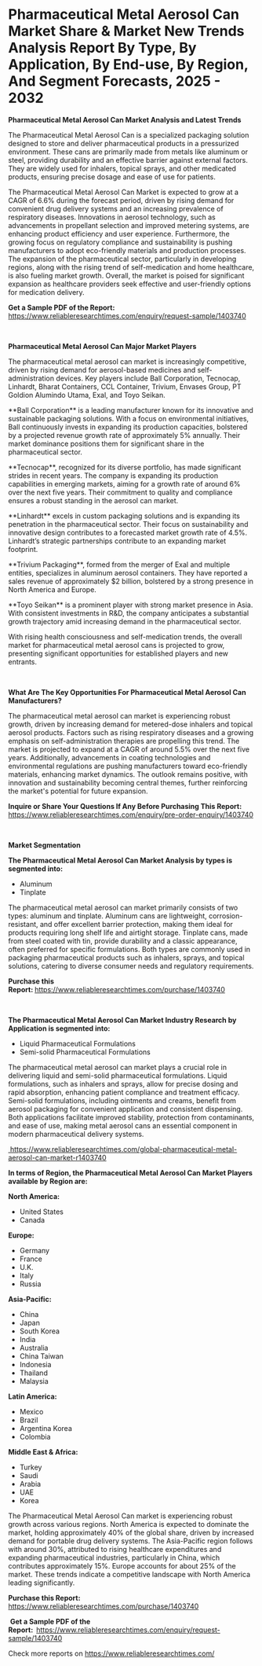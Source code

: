 <p><h1>Pharmaceutical Metal Aerosol Can Market Share & Market New Trends Analysis Report By Type, By Application, By End-use, By Region, And Segment Forecasts, 2025 - 2032</h1></p><p><strong>Pharmaceutical Metal Aerosol Can Market Analysis and Latest Trends</strong></p>
<p><p>The Pharmaceutical Metal Aerosol Can is a specialized packaging solution designed to store and deliver pharmaceutical products in a pressurized environment. These cans are primarily made from metals like aluminum or steel, providing durability and an effective barrier against external factors. They are widely used for inhalers, topical sprays, and other medicated products, ensuring precise dosage and ease of use for patients.</p><p>The Pharmaceutical Metal Aerosol Can Market is expected to grow at a CAGR of 6.6% during the forecast period, driven by rising demand for convenient drug delivery systems and an increasing prevalence of respiratory diseases. Innovations in aerosol technology, such as advancements in propellant selection and improved metering systems, are enhancing product efficiency and user experience. Furthermore, the growing focus on regulatory compliance and sustainability is pushing manufacturers to adopt eco-friendly materials and production processes. The expansion of the pharmaceutical sector, particularly in developing regions, along with the rising trend of self-medication and home healthcare, is also fueling market growth. Overall, the market is poised for significant expansion as healthcare providers seek effective and user-friendly options for medication delivery.</p></p>
<p><strong>Get a Sample PDF of the Report:&nbsp;</strong> <a href="https://www.reliableresearchtimes.com/enquiry/request-sample/1403740?utm_campaign=3517&utm_medium=2&utm_source=Github&utm_content=ia&utm_term=28032025&utm_id=pharmaceutical-metal-aerosol-can">https://www.reliableresearchtimes.com/enquiry/request-sample/1403740</a></p>
<p>&nbsp;</p>
<p><strong>Pharmaceutical Metal Aerosol Can Major Market Players</strong></p>
<p><p>The pharmaceutical metal aerosol can market is increasingly competitive, driven by rising demand for aerosol-based medicines and self-administration devices. Key players include Ball Corporation, Tecnocap, Linhardt, Bharat Containers, CCL Container, Trivium, Envases Group, PT Goldion Alumindo Utama, Exal, and Toyo Seikan.</p><p>**Ball Corporation** is a leading manufacturer known for its innovative and sustainable packaging solutions. With a focus on environmental initiatives, Ball continuously invests in expanding its production capacities, bolstered by a projected revenue growth rate of approximately 5% annually. Their market dominance positions them for significant share in the pharmaceutical sector.</p><p>**Tecnocap**, recognized for its diverse portfolio, has made significant strides in recent years. The company is expanding its production capabilities in emerging markets, aiming for a growth rate of around 6% over the next five years. Their commitment to quality and compliance ensures a robust standing in the aerosol can market.</p><p>**Linhardt** excels in custom packaging solutions and is expanding its penetration in the pharmaceutical sector. Their focus on sustainability and innovative design contributes to a forecasted market growth rate of 4.5%. Linhardt’s strategic partnerships contribute to an expanding market footprint.</p><p>**Trivium Packaging**, formed from the merger of Exal and multiple entities, specializes in aluminum aerosol containers. They have reported a sales revenue of approximately $2 billion, bolstered by a strong presence in North America and Europe.</p><p>**Toyo Seikan** is a prominent player with strong market presence in Asia. With consistent investments in R&D, the company anticipates a substantial growth trajectory amid increasing demand in the pharmaceutical sector.</p><p>With rising health consciousness and self-medication trends, the overall market for pharmaceutical metal aerosol cans is projected to grow, presenting significant opportunities for established players and new entrants.</p></p>
<p>&nbsp;</p>
<p><strong>What Are The Key Opportunities For Pharmaceutical Metal Aerosol Can Manufacturers?</strong></p>
<p><p>The pharmaceutical metal aerosol can market is experiencing robust growth, driven by increasing demand for metered-dose inhalers and topical aerosol products. Factors such as rising respiratory diseases and a growing emphasis on self-administration therapies are propelling this trend. The market is projected to expand at a CAGR of around 5.5% over the next five years. Additionally, advancements in coating technologies and environmental regulations are pushing manufacturers toward eco-friendly materials, enhancing market dynamics. The outlook remains positive, with innovation and sustainability becoming central themes, further reinforcing the market's potential for future expansion.</p></p>
<p><strong>Inquire or Share Your Questions If Any Before Purchasing This Report:</strong> <a href="https://www.reliableresearchtimes.com/enquiry/pre-order-enquiry/1403740?utm_campaign=3517&utm_medium=2&utm_source=Github&utm_content=ia&utm_term=28032025&utm_id=pharmaceutical-metal-aerosol-can">https://www.reliableresearchtimes.com/enquiry/pre-order-enquiry/1403740</a></p>
<p>&nbsp;</p>
<p><strong>Market Segmentation</strong></p>
<p><strong>The Pharmaceutical Metal Aerosol Can Market Analysis by types is segmented into:</strong></p>
<p><ul><li>Aluminum</li><li>Tinplate</li></ul></p>
<p><p>The pharmaceutical metal aerosol can market primarily consists of two types: aluminum and tinplate. Aluminum cans are lightweight, corrosion-resistant, and offer excellent barrier protection, making them ideal for products requiring long shelf life and airtight storage. Tinplate cans, made from steel coated with tin, provide durability and a classic appearance, often preferred for specific formulations. Both types are commonly used in packaging pharmaceutical products such as inhalers, sprays, and topical solutions, catering to diverse consumer needs and regulatory requirements.</p></p>
<p><strong>Purchase this Report:&nbsp;</strong><a href="https://www.reliableresearchtimes.com/purchase/1403740?utm_campaign=3517&utm_medium=2&utm_source=Github&utm_content=ia&utm_term=28032025&utm_id=pharmaceutical-metal-aerosol-can">https://www.reliableresearchtimes.com/purchase/1403740</a></p>
<p>&nbsp;</p>
<p><strong>The Pharmaceutical Metal Aerosol Can Market Industry Research by Application is segmented into:</strong></p>
<p><ul><li>Liquid Pharmaceutical Formulations</li><li>Semi-solid Pharmaceutical Formulations</li></ul></p>
<p><p>The pharmaceutical metal aerosol can market plays a crucial role in delivering liquid and semi-solid pharmaceutical formulations. Liquid formulations, such as inhalers and sprays, allow for precise dosing and rapid absorption, enhancing patient compliance and treatment efficacy. Semi-solid formulations, including ointments and creams, benefit from aerosol packaging for convenient application and consistent dispensing. Both applications facilitate improved stability, protection from contaminants, and ease of use, making metal aerosol cans an essential component in modern pharmaceutical delivery systems.</p></p>
<p><a href="https://www.reliableresearchtimes.com/global-pharmaceutical-metal-aerosol-can-market-r1403740?utm_campaign=3517&utm_medium=2&utm_source=Github&utm_content=ia&utm_term=28032025&utm_id=pharmaceutical-metal-aerosol-can">&nbsp;https://www.reliableresearchtimes.com/global-pharmaceutical-metal-aerosol-can-market-r1403740</a></p>
<p><strong>In terms of Region, the Pharmaceutical Metal Aerosol Can Market Players available by Region are:</strong></p>
<p>
    <p> <strong> North America: </strong>
        <ul>
            <li>United States</li>
            <li>Canada</li>
        </ul>
        </p> 
    <p> <strong> Europe: </strong>
        <ul>
            <li>Germany</li>
            <li>France</li>
            <li>U.K.</li>
            <li>Italy</li>
            <li>Russia</li>
        </ul>
        </p> 
    <p> <strong> Asia-Pacific: </strong>
        <ul>
            <li>China</li>
            <li>Japan</li>
            <li>South Korea</li>
            <li>India</li>
            <li>Australia</li>
            <li>China Taiwan</li>
            <li>Indonesia</li>
            <li>Thailand</li>
            <li>Malaysia</li>
        </ul>
        </p> 
    <p> <strong> Latin America: </strong>
        <ul>
            <li>Mexico</li>
            <li>Brazil</li>
            <li>Argentina Korea</li>
            <li>Colombia</li>
        </ul>
        </p> 
    <p> <strong> Middle East & Africa: </strong>
        <ul>
            <li>Turkey</li>
            <li>Saudi</li>
            <li>Arabia</li>
            <li>UAE</li>
            <li>Korea</li>
        </ul>
    </p>
    </p>
<p><p>The Pharmaceutical Metal Aerosol Can market is experiencing robust growth across various regions. North America is expected to dominate the market, holding approximately 40% of the global share, driven by increased demand for portable drug delivery systems. The Asia-Pacific region follows with around 30%, attributed to rising healthcare expenditures and expanding pharmaceutical industries, particularly in China, which contributes approximately 15%. Europe accounts for about 25% of the market. These trends indicate a competitive landscape with North America leading significantly.</p></p>
<p><strong>Purchase this Report: </strong><a href="https://www.reliableresearchtimes.com/purchase/1403740?utm_campaign=3517&utm_medium=2&utm_source=Github&utm_content=ia&utm_term=28032025&utm_id=pharmaceutical-metal-aerosol-can">https://www.reliableresearchtimes.com/purchase/1403740</a></p>
<p>&nbsp;<strong>Get a Sample PDF of the Report:&nbsp;&nbsp;</strong><a href="https://www.reliableresearchtimes.com/enquiry/request-sample/1403740?utm_campaign=3517&utm_medium=2&utm_source=Github&utm_content=ia&utm_term=28032025&utm_id=pharmaceutical-metal-aerosol-can">https://www.reliableresearchtimes.com/enquiry/request-sample/1403740</a></p>
<p><strong></strong></p>
<p>Check more reports on <a href="https://www.reliableresearchtimes.com/?utm_campaign=3517&utm_medium=2&utm_source=Github&utm_content=ia&utm_term=28032025&utm_id=pharmaceutical-metal-aerosol-can">https://www.reliableresearchtimes.com/</a></p>